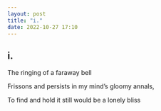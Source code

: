 ```yaml
---
layout: post
title: "i."
date: 2022-10-27 17:10
---
```

i.
-

The ringing of a faraway bell

Frissons and persists in my mind’s gloomy annals,

To find and hold it still would be a lonely bliss

